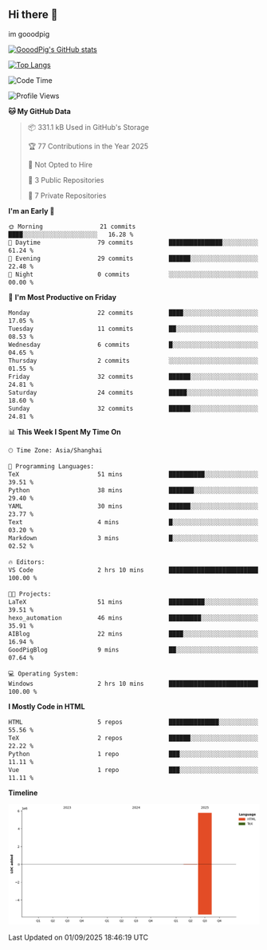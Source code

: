 ## Hi there 👋
im gooodpig

[![GooodPig's GitHub stats](https://github-readme-stats.vercel.app/api?username=gooodpig&count_private=true&show_icons=true)](https://github.com/anuraghazra/github-readme-stats)

[![Top Langs](https://github-readme-stats.vercel.app/api/top-langs/?username=gooodpig&layout=compact)](https://github.com/anuraghazra/github-readme-stats)

<!--START_SECTION:waka-->
![Code Time](http://img.shields.io/badge/Code%20Time-35%20hrs%2026%20mins-blue)

![Profile Views](http://img.shields.io/badge/Profile%20Views-0-blue)

**🐱 My GitHub Data** 

> 📦 331.1 kB Used in GitHub's Storage 
 > 
> 🏆 77 Contributions in the Year 2025
 > 
> 🚫 Not Opted to Hire
 > 
> 📜 3 Public Repositories 
 > 
> 🔑 7 Private Repositories 
 > 
**I'm an Early 🐤** 

```text
🌞 Morning                21 commits          ████░░░░░░░░░░░░░░░░░░░░░   16.28 % 
🌆 Daytime                79 commits          ███████████████░░░░░░░░░░   61.24 % 
🌃 Evening                29 commits          ██████░░░░░░░░░░░░░░░░░░░   22.48 % 
🌙 Night                  0 commits           ░░░░░░░░░░░░░░░░░░░░░░░░░   00.00 % 
```
📅 **I'm Most Productive on Friday** 

```text
Monday                   22 commits          ████░░░░░░░░░░░░░░░░░░░░░   17.05 % 
Tuesday                  11 commits          ██░░░░░░░░░░░░░░░░░░░░░░░   08.53 % 
Wednesday                6 commits           █░░░░░░░░░░░░░░░░░░░░░░░░   04.65 % 
Thursday                 2 commits           ░░░░░░░░░░░░░░░░░░░░░░░░░   01.55 % 
Friday                   32 commits          ██████░░░░░░░░░░░░░░░░░░░   24.81 % 
Saturday                 24 commits          █████░░░░░░░░░░░░░░░░░░░░   18.60 % 
Sunday                   32 commits          ██████░░░░░░░░░░░░░░░░░░░   24.81 % 
```


📊 **This Week I Spent My Time On** 

```text
🕑︎ Time Zone: Asia/Shanghai

💬 Programming Languages: 
TeX                      51 mins             ██████████░░░░░░░░░░░░░░░   39.51 % 
Python                   38 mins             ███████░░░░░░░░░░░░░░░░░░   29.40 % 
YAML                     30 mins             ██████░░░░░░░░░░░░░░░░░░░   23.77 % 
Text                     4 mins              █░░░░░░░░░░░░░░░░░░░░░░░░   03.20 % 
Markdown                 3 mins              █░░░░░░░░░░░░░░░░░░░░░░░░   02.52 % 

🔥 Editors: 
VS Code                  2 hrs 10 mins       █████████████████████████   100.00 % 

🐱‍💻 Projects: 
LaTeX                    51 mins             ██████████░░░░░░░░░░░░░░░   39.51 % 
hexo_automation          46 mins             █████████░░░░░░░░░░░░░░░░   35.91 % 
AIBlog                   22 mins             ████░░░░░░░░░░░░░░░░░░░░░   16.94 % 
GoodPigBlog              9 mins              ██░░░░░░░░░░░░░░░░░░░░░░░   07.64 % 

💻 Operating System: 
Windows                  2 hrs 10 mins       █████████████████████████   100.00 % 
```

**I Mostly Code in HTML** 

```text
HTML                     5 repos             ██████████████░░░░░░░░░░░   55.56 % 
TeX                      2 repos             ██████░░░░░░░░░░░░░░░░░░░   22.22 % 
Python                   1 repo              ███░░░░░░░░░░░░░░░░░░░░░░   11.11 % 
Vue                      1 repo              ███░░░░░░░░░░░░░░░░░░░░░░   11.11 % 
```



**Timeline**

![Lines of Code chart](https://raw.githubusercontent.com/gooodpig/gooodpig/main/assets/bar_graph.png)


 Last Updated on 01/09/2025 18:46:19 UTC
<!--END_SECTION:waka-->


<!--
**gooodpig/gooodpig** is a ✨ _special_ ✨ repository because its `README.md` (this file) appears on your GitHub profile.

Here are some ideas to get you started:

- 🔭 I’m currently working on ...
- 🌱 I’m currently learning ...
- 👯 I’m looking to collaborate on ...
- 🤔 I’m looking for help with ...
- 💬 Ask me about ...
- 📫 How to reach me: ...
- 😄 Pronouns: ...
- ⚡ Fun fact: ...
-->
